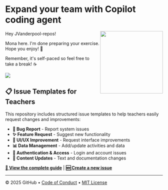 # Expand your team with Copilot coding agent

<img src="https://octodex.github.com/images/Professortocat_v2.png" align="right" height="200px" />

Hey JVanderpool-repos!

Mona here. I'm done preparing your exercise. Hope you enjoy! 💚

Remember, it's self-paced so feel free to take a break! ☕️

[![](https://img.shields.io/badge/Go%20to%20Exercise-%E2%86%92-1f883d?style=for-the-badge&logo=github&labelColor=197935)](https://github.com/JVanderpool-repos/skills-expand-your-team-with-copilot/issues/1)

## 📋 Issue Templates for Teachers

This repository includes structured issue templates to help teachers easily request changes and improvements:

- **🐛 Bug Report** - Report system issues
- **✨ Feature Request** - Suggest new functionality  
- **🎨 UI/UX Improvement** - Request interface improvements
- **📊 Data Management** - Add/update activities and data
- **🔐 Authentication & Access** - Login and account issues
- **📝 Content Updates** - Text and documentation changes

[**📖 View the complete guide**](docs/issue-templates-guide.md) | [**🆕 Create a new issue**](../../issues/new/choose)

---

&copy; 2025 GitHub &bull; [Code of Conduct](https://www.contributor-covenant.org/version/2/1/code_of_conduct/code_of_conduct.md) &bull; [MIT License](https://gh.io/mit)

